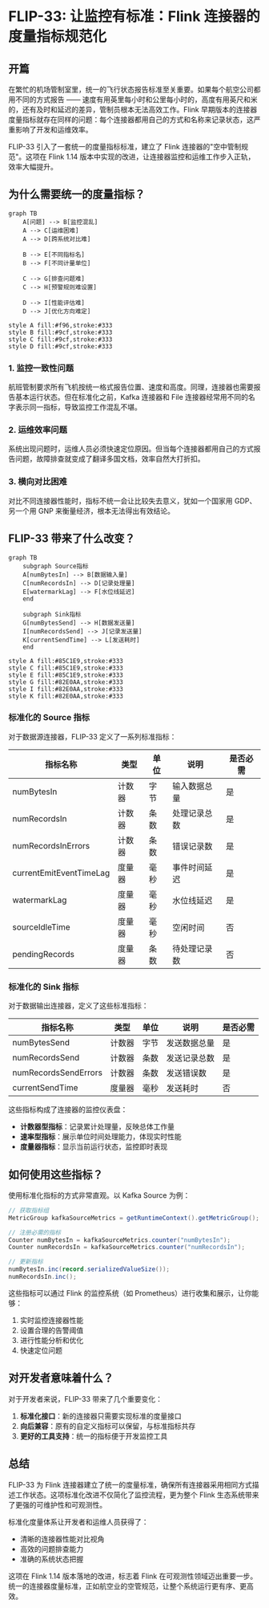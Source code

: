# FLIP-33: 让监控有标准：Flink 连接器的度量指标规范化

## 开篇

在繁忙的机场管制室里，统一的飞行状态报告标准至关重要。如果每个航空公司都用不同的方式报告 —— 速度有用英里每小时和公里每小时的，高度有用英尺和米的，还有及时和延迟的差异，管制员根本无法高效工作。Flink 早期版本的连接器度量指标就存在同样的问题：每个连接器都用自己的方式和名称来记录状态，这严重影响了开发和运维效率。

FLIP-33 引入了一套统一的度量指标标准，建立了 Flink 连接器的"空中管制规范"。这项在 Flink 1.14 版本中实现的改进，让连接器监控和运维工作步入正轨，效率大幅提升。

## 为什么需要统一的度量指标？

```mermaid
graph TB
    A[问题] --> B[监控混乱]
    A --> C[运维困难]
    A --> D[跨系统对比难]
    
    B --> E[不同指标名]
    B --> F[不同计量单位]
    
    C --> G[排查问题难]
    C --> H[预警规则难设置]
    
    D --> I[性能评估难]
    D --> J[优化方向难定]

style A fill:#f96,stroke:#333
style B fill:#9cf,stroke:#333
style C fill:#9cf,stroke:#333
style D fill:#9cf,stroke:#333
```

### 1. 监控一致性问题
航班管制要求所有飞机按统一格式报告位置、速度和高度。同理，连接器也需要报告基本运行状态。但在标准化之前，Kafka 连接器和 File 连接器经常用不同的名字表示同一指标，导致监控工作混乱不堪。

### 2. 运维效率问题
系统出现问题时，运维人员必须快速定位原因。但当每个连接器都用自己的方式报告问题，故障排查就变成了翻译多国文档，效率自然大打折扣。

### 3. 横向对比困难
对比不同连接器性能时，指标不统一会让比较失去意义，犹如一个国家用 GDP、另一个用 GNP 来衡量经济，根本无法得出有效结论。

## FLIP-33 带来了什么改变？

```mermaid
graph TB
    subgraph Source指标
    A[numBytesIn] --> B[数据输入量]
    C[numRecordsIn] --> D[记录处理量]
    E[watermarkLag] --> F[水位线延迟]
    end
    
    subgraph Sink指标
    G[numBytesSend] --> H[数据发送量]
    I[numRecordsSend] --> J[记录发送量]
    K[currentSendTime] --> L[发送耗时]
    end

style A fill:#85C1E9,stroke:#333
style C fill:#85C1E9,stroke:#333
style E fill:#85C1E9,stroke:#333
style G fill:#82E0AA,stroke:#333
style I fill:#82E0AA,stroke:#333
style K fill:#82E0AA,stroke:#333
```

### 标准化的 Source 指标

对于数据源连接器，FLIP-33 定义了一系列标准指标：

| 指标名称 | 类型 | 单位 | 说明 | 是否必需 |
|---------|------|------|------|----------|
| numBytesIn | 计数器 | 字节 | 输入数据总量 | 是 |
| numRecordsIn | 计数器 | 条数 | 处理记录总数 | 是 |
| numRecordsInErrors | 计数器 | 条数 | 错误记录数 | 是 |
| currentEmitEventTimeLag | 度量器 | 毫秒 | 事件时间延迟 | 是 |
| watermarkLag | 度量器 | 毫秒 | 水位线延迟 | 是 |
| sourceIdleTime | 度量器 | 毫秒 | 空闲时间 | 否 |
| pendingRecords | 度量器 | 条数 | 待处理记录数 | 否 |

### 标准化的 Sink 指标

对于数据输出连接器，定义了这些标准指标：

| 指标名称 | 类型 | 单位 | 说明 | 是否必需 |
|---------|------|------|------|----------|
| numBytesSend | 计数器 | 字节 | 发送数据总量 | 是 |
| numRecordsSend | 计数器 | 条数 | 发送记录总数 | 是 |
| numRecordsSendErrors | 计数器 | 条数 | 发送错误数 | 是 |
| currentSendTime | 度量器 | 毫秒 | 发送耗时 | 否 |

这些指标构成了连接器的监控仪表盘：

- **计数器型指标**：记录累计处理量，反映总体工作量
- **速率型指标**：展示单位时间处理能力，体现实时性能
- **度量器指标**：显示当前运行状态，监控即时表现

## 如何使用这些指标？

使用标准化指标的方式非常直观。以 Kafka Source 为例：

```java
// 获取指标组
MetricGroup kafkaSourceMetrics = getRuntimeContext().getMetricGroup();

// 注册必需的指标
Counter numBytesIn = kafkaSourceMetrics.counter("numBytesIn");
Counter numRecordsIn = kafkaSourceMetrics.counter("numRecordsIn");

// 更新指标
numBytesIn.inc(record.serializedValueSize());
numRecordsIn.inc();
```

这些指标可以通过 Flink 的监控系统（如 Prometheus）进行收集和展示，让你能够：

1. 实时监控连接器性能
2. 设置合理的告警阈值
3. 进行性能分析和优化
4. 快速定位问题

## 对开发者意味着什么？

对于开发者来说，FLIP-33 带来了几个重要变化：

1. **标准化接口**：新的连接器只需要实现标准的度量接口
2. **向后兼容**：原有的自定义指标可以保留，与标准指标共存
3. **更好的工具支持**：统一的指标便于开发监控工具

## 总结

FLIP-33 为 Flink 连接器建立了统一的度量标准，确保所有连接器采用相同方式描述工作状态。这项标准化改进不仅简化了监控流程，更为整个 Flink 生态系统带来了更强的可维护性和可观测性。

标准化度量体系让开发者和运维人员获得了：
- 清晰的连接器性能对比视角
- 高效的问题排查能力
- 准确的系统状态把握

这项在 Flink 1.14 版本落地的改进，标志着 Flink 在可观测性领域迈出重要一步。统一的连接器度量标准，正如航空业的空管规范，让整个系统运行更有序、更高效。
